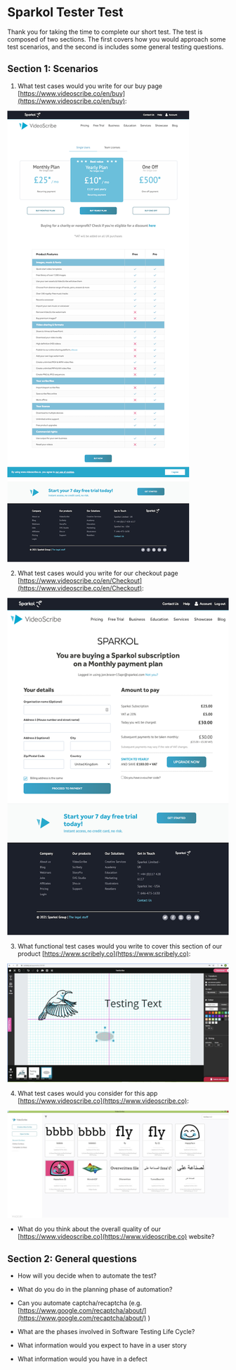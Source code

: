 # Sparkol Tester Test

Thank you for taking the time to complete our short test. The test is composed of two sections. The first covers how you would approach some  test scenarios, and the second is includes some general testing questions.

## Section 1: Scenarios

1. What test cases would you write for our buy page [https://www.videoscribe.co/en/buy](https://www.videoscribe.co/en/buy):

![Videoscribe Buy Page](static/buy-page.png "Videoscribe.co buy page")




2. What test cases would you write for our checkout page [https://www.videoscribe.co/en/Checkout](https://www.videoscribe.co/en/Checkout):

![Videoscribe Checkout Page](static/checkout.png "Videoscribe.co checkout page")

3. What functional test cases would you write to cover this section of our product [https://www.scribely.co](https://www.scribely.co):
   
![Scribely Canvas](static/scribely-canvas.png "Scribely Canvas")

4. What test cases would you consider for this app [https://www.videoscribe.co](https://www.videoscribe.co):

![Videoscribe Desktop](static/vsd.png "Videoscribe Desktop")


- What do you think about the overall quality of our [https://www.videoscribe.co](https://www.videoscribe.co) website?
  

## Section 2: General questions

- How will you decide when to automate the test?

- What do you do in the planning phase of automation?

- Can you automate captcha/recaptcha (e.g. [https://www.google.com/recaptcha/about/](https://www.google.com/recaptcha/about/) )

- What are the phases involved in Software Testing Life Cycle?

- What information would you expect to have in a user story

- What information would you have in a defect

